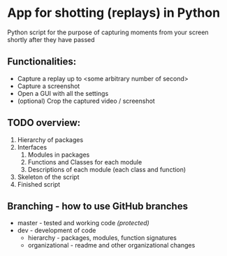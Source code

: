 # App for shotting (replays) in Python
Python script for the purpose of capturing moments from your screen shortly after they have passed 


## Functionalities:
* Capture a replay up to \<some arbitrary number of second\>
* Capture a screenshot
* Open a GUI with all the settings
* (optional) Crop the captured video / screenshot


## TODO overview:
1. Hierarchy of packages
2. Interfaces
   1. Modules in packages
   2. Functions and Classes for each module
   3. Descriptions of each module (each class and function)
3. Skeleton of the script
4. Finished script


## Branching - how to use GitHub branches
* master - tested and working code _(protected)_
* dev - development of code
  * hierarchy - packages, modules, function signatures
  * organizational - readme and other organizational changes
